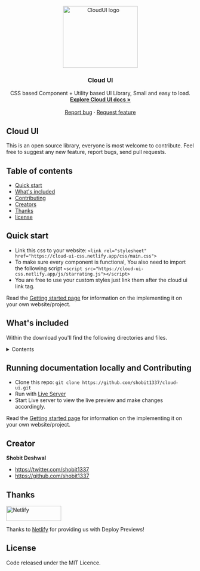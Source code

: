 <p align="center">
  <a href="https://cloud-ui-css.netlify.app/">
    <img src="https://cloud-ui-css.netlify.app/docs/assets/cloud-logo.svg" alt="CloudUI logo" width="200" height="165">
  </a>
</p>

<h3 align="center">Cloud UI</h3>

<p align="center">
  CSS based Component + Utility based UI Library, Small and easy to load.
  <br>
  <a href="https://cloud-ui-css.netlify.app/docs/pages/docs.html"><strong>Explore Cloud UI docs »</strong></a>
  <br>
  <br>
  <a href="https://github.com/shobit1337/cloud-ui/issues">Report bug</a>
  ·
  <a href="https://github.com/shobit1337/cloud-ui/issues">Request feature</a>
</p>

## Cloud UI

This is an open source library, everyone is most welcome to contribute. Feel free to suggest any new feature, report bugs, send pull requests.

## Table of contents

- [Quick start](#quick-start)
- [What's included](#whats-included)
- [Contributing](#running-documentation-locally-and-contributing)
- [Creators](#creator)
- [Thanks](#thanks)
- [license](#license)

## Quick start

- Link this css to your website: `<link rel="stylesheet" href="https://cloud-ui-css.netlify.app/css/main.css">`
- To make sure every component is functional, You also need to import the following script `<script src="https://cloud-ui-css.netlify.app/js/starrating.js"></script>`
- You are free to use your custom styles just link them after the cloud ui link tag.

Read the [Getting started page](https://cloud-ui-css.netlify.app/docs/pages/docs.html#getting-started) for information on the implementing it on your own website/project.

## What's included

Within the download you'll find the following directories and files.

<details>
  <summary>Contents</summary>

```text
cloud-ui/
├── css/
│   ├── components/
│   │   ├── alert.css
│   │   ├── avatar.css
│   │   ├── badge.css
│   │   ├── button.css
│   │   ├── card.css
│   │   ├── grid.css
│   │   ├── image.css
│   │   ├── input.css
│   │   ├── list.css
│   │   ├── modal.css
│   │   ├── navbar.css
│   │   ├── slider.css
│   │   ├── starrating.css
│   │   └── toast.css
│   ├── utilities/
│   │   ├── border.css
│   │   ├── colors.css
│   │   ├── display.css
│   │   ├── margin.css
│   │   ├── padding.css
│   │   └── text.css
│   ├── main.css
│   ├── reset.css
│   └── variables.css
└── js/
    └── starrating.js

```

</details>

## Running documentation locally and Contributing

- Clone this repo: `git clone https://github.com/shobit1337/cloud-ui.git`
- Run with [Live Server](https://marketplace.visualstudio.com/items?itemName=ritwickdey.LiveServer)
- Start Live server to view the live preview and make changes accordingly.

Read the [Getting started page](https://cloud-ui-css.netlify.app/docs/pages/docs.html#getting-started) for information on the implementing it on your own website/project.

## Creator

**Shobit Deshwal**

- <https://twitter.com/shobit1337>
- <https://github.com/shobit1337>

## Thanks

<a href="https://www.netlify.com/">
  <img src="https://www.netlify.com/v3/img/components/full-logo-light.svg" alt="Netlify" width="147" height="40">
</a>

Thanks to [Netlify](https://www.netlify.com/) for providing us with Deploy Previews!

## License

Code released under the MIT Licence.
